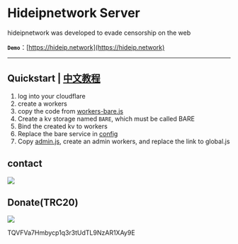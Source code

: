 # Hideipnetwork Server

hideipnetwork was developed to evade censorship on the web

**`Demo`**：[https://hideip.network](https://hideip.network)

---

## Quickstart  |  [中文教程](https://github.com/Hideipnetwork/hideipnetwork-web/wiki/Hideipnetwork-Server)

1. log into your cloudflare
2. create a workers
3. copy the code from [workers-bare.js](https://)
4. Create a kv storage named `BARE`, which must be called BARE
5. Bind the created kv to workers
6. Replace the bare service in [config](https://github.com/Hideipnetwork/hideipnetwork-web/blob/25b2be1e0f548e546bdc835796565e31fbada57a/uv/uv.config.js#L3)
7. Copy [admin.js](https://), create an admin workers, and replace the link to global.js


## contact

![](https://store.heytapimage.com/cdo-portal/feedback/202207/02/b705611e231f230f2fec150f35221c0b.png)

## Donate(TRC20)

![](https://alis.pages.dev/file/7aa0321085f5e963eae40.png)

TQVFVa7Hmbycp1q3r3tUdTL9NzAR1XAy9E
